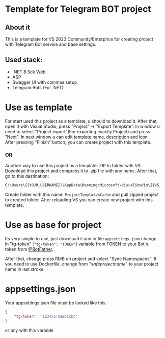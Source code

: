 # Template for Telegram BOT project
## About it
This is a template for VS 2023 Community/Enterprice for creating project with Telegram Bot service and base settings.



## Used stack:
- .NET 8 Sdk Web
- ASP
- Swagger UI with commas setup
- Telegram.Bots (For .NET)

# Use as template
For start used this project as a template, u should to download it.
After that, open it with Visual Studio, press "Project" -> "Export Template".
In window u need to select "Project export"(For exporting exactly Project) and press "Next".
In next window u can edit template name, description and icon.
After pressing "Finish" button, you can create project with this template.

### OR

Another way to use this project as a template: ZIP to folder with VS.
Download this project and compress it to .zip file with any name. After that, go to this destination:
```bash
C:\Users\{{YOUR_USERNAME}}\AppData\Roaming\Microsoft\VisualStudio\{{VS_VERSION}}\
```
Create folder with this name: `ProjectTemplatesCache` and pull zipped project to created folder.
After reloading VS you can create new project with this template.

# Use as base for project
Its very simple to use, just download it and in file `appsettings.json` change in 
"tg-token" (`"tg-token": "TOKEN"`) variable from TOKEN to your Bot`s token from [@BotFather](https://t.me/BotFather).

After that, change press RMB on project and select "Sync Namespaces". If you need to use Dockerfile, change from "$safeprojectname$" to your project name in last stroke

# appsettings.json

Your appsettings.json file must be looked like this:
```json
{
	"tg-token": "123456:AaBbCcDd"
}
```
or any with this variable

